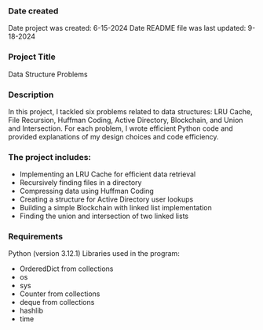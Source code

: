 ### Date created
Date project was created: 6-15-2024
Date README file was last updated: 9-18-2024

### Project Title
Data Structure Problems

### Description
In this project, I tackled six problems related to data structures: LRU Cache, File Recursion, Huffman Coding, Active Directory, Blockchain, and Union and Intersection. For each problem, I wrote efficient Python code and provided explanations of my design choices and code efficiency.

### The project includes:

* Implementing an LRU Cache for efficient data retrieval
* Recursively finding files in a directory
* Compressing data using Huffman Coding
* Creating a structure for Active Directory user lookups
* Building a simple Blockchain with linked list implementation
* Finding the union and intersection of two linked lists

### Requirements
Python (version 3.12.1)
Libraries used in the program:
* OrderedDict from collections
* os
* sys
* Counter from collections
* deque from collections
* hashlib
* time